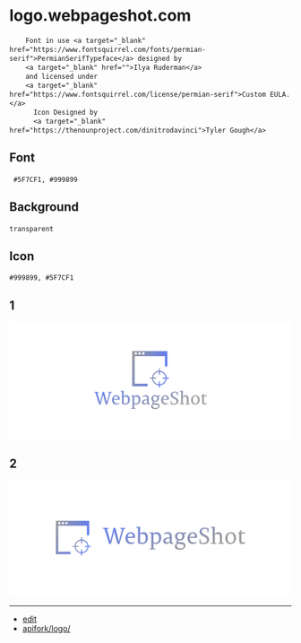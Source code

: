 # logo.webpageshot.com


        Font in use <a target="_blank" href="https://www.fontsquirrel.com/fonts/permian-serif">PermianSerifTypeface</a> designed by
        <a target="_blank" href="">Ilya Ruderman</a>
        and licensed under
        <a target="_blank" href="https://www.fontsquirrel.com/license/permian-serif">Custom EULA.</a>
          Icon Designed by
          <a target="_blank" href="https://thenounproject.com/dinitrodavinci">Tyler Gough</a>


## Font
  
     #5F7CF1, #999899

## Background
    
    transparent

## Icon

    #999899, #5F7CF1
    

## 1
![1/cover.png](1/cover.png)

## 2
![2/cover.png](2/cover.png)



---

+ [edit](https://github.com/webpageshot/logo/edit/main/README.md)
+ [apifork/logo/](https://github.com/webpageshot/logo/)

          
